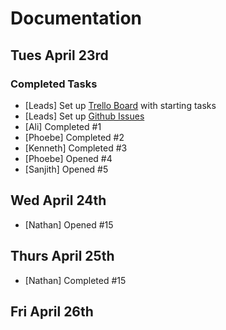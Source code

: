 # Documentation

## Tues April 23rd 
### Completed Tasks
- [Leads] Set up [Trello Board](https://trello.com/b/7d4rRIPW/cse110-warmup) with starting tasks
- [Leads] Set up [Github Issues](https://github.com/cse110-sp24-group30/warmup-exercise/issues)
- [Ali] Completed #1
- [Phoebe] Completed #2
- [Kenneth] Completed #3
- [Phoebe] Opened #4
- [Sanjith] Opened #5

## Wed April 24th 
- [Nathan] Opened #15

## Thurs April 25th 
- [Nathan] Completed #15

## Fri April 26th 
